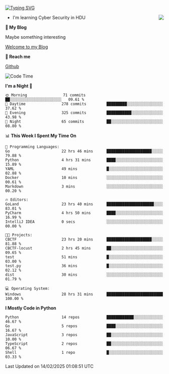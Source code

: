 [![Typing SVG](https://readme-typing-svg.herokuapp.com?font=Fira+Code&pause=1000&random=false&width=450&height=60&lines=Hello+%F0%9F%91%8B%F0%9F%8F%BB;I'm+JBNRZ)](https://git.io/typing-svg)

<a href="#">
  <img align="right" src="https://github-readme-stats.vercel.app/api?username=JBNRZ&show_icons=true&bg_color=15,f2f7fd,E0EAFC" />
</a>

- I'm learning Cyber Security in HDU

 **🌱 My Blog**

Maybe something interesting

[Welcome to my Blog](https://jbnrz.com.cn/)

 **💬 Reach me** 

[Github](https://github.com/JBNRZ)


<!--START_SECTION:waka-->
![Code Time](http://img.shields.io/badge/Code%20Time-975%20hrs%2041%20mins-blue)

**I'm a Night 🦉** 

```text
🌞 Morning                71 commits          ██░░░░░░░░░░░░░░░░░░░░░░░   09.61 % 
🌆 Daytime                278 commits         █████████░░░░░░░░░░░░░░░░   37.62 % 
🌃 Evening                325 commits         ███████████░░░░░░░░░░░░░░   43.98 % 
🌙 Night                  65 commits          ██░░░░░░░░░░░░░░░░░░░░░░░   08.80 % 
```


📊 **This Week I Spent My Time On** 

```text
💬 Programming Languages: 
Go                       22 hrs 46 mins      ████████████████████░░░░░   79.88 % 
Python                   4 hrs 31 mins       ████░░░░░░░░░░░░░░░░░░░░░   15.89 % 
YAML                     49 mins             █░░░░░░░░░░░░░░░░░░░░░░░░   02.88 % 
Docker                   10 mins             ░░░░░░░░░░░░░░░░░░░░░░░░░   00.61 % 
Markdown                 3 mins              ░░░░░░░░░░░░░░░░░░░░░░░░░   00.20 % 

🔥 Editors: 
GoLand                   23 hrs 40 mins      █████████████████████░░░░   83.01 % 
PyCharm                  4 hrs 50 mins       ████░░░░░░░░░░░░░░░░░░░░░   16.99 % 
IntelliJ IDEA            0 secs              ░░░░░░░░░░░░░░░░░░░░░░░░░   00.00 % 

🐱‍💻 Projects: 
CBCTF                    23 hrs 20 mins      ████████████████████░░░░░   81.88 % 
CBCTF-locust             2 hrs 45 mins       ██░░░░░░░░░░░░░░░░░░░░░░░   09.65 % 
test                     51 mins             █░░░░░░░░░░░░░░░░░░░░░░░░   03.00 % 
test.py                  36 mins             █░░░░░░░░░░░░░░░░░░░░░░░░   02.12 % 
dist                     30 mins             ░░░░░░░░░░░░░░░░░░░░░░░░░   01.79 % 

💻 Operating System: 
Windows                  28 hrs 31 mins      █████████████████████████   100.00 % 
```

**I Mostly Code in Python** 

```text
Python                   14 repos            ████████████░░░░░░░░░░░░░   46.67 % 
Go                       5 repos             ████░░░░░░░░░░░░░░░░░░░░░   16.67 % 
JavaScript               3 repos             ██░░░░░░░░░░░░░░░░░░░░░░░   10.00 % 
TypeScript               2 repos             ██░░░░░░░░░░░░░░░░░░░░░░░   06.67 % 
Shell                    1 repo              █░░░░░░░░░░░░░░░░░░░░░░░░   03.33 % 
```




 Last Updated on 14/02/2025 01:08:51 UTC
<!--END_SECTION:waka-->
